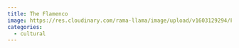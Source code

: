 ```yaml
---
title: The Flamenco
image: https://res.cloudinary.com/rama-llama/image/upload/v1603129294/Flamenco_u8ex6l_liglti.jpg
categories:
  - cultural
---
```

